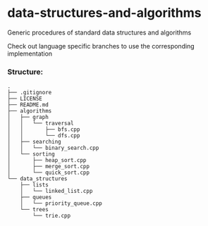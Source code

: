 # data-structures-and-algorithms
Generic procedures of standard data structures and algorithms

Check out language specific branches to use the corresponding implementation

### Structure:
```
.
├── .gitignore
├── LICENSE
├── README.md
├── algorithms
│   ├── graph
│   │   └── traversal
│   │       ├── bfs.cpp
│   │       └── dfs.cpp
│   ├── searching
│   │   └── binary_search.cpp
│   └── sorting
│       ├── heap_sort.cpp
│       ├── merge_sort.cpp
│       └── quick_sort.cpp
└── data_structures
    ├── lists
    │   └── linked_list.cpp
    ├── queues
    │   └── priority_queue.cpp
    └── trees
        └── trie.cpp
```